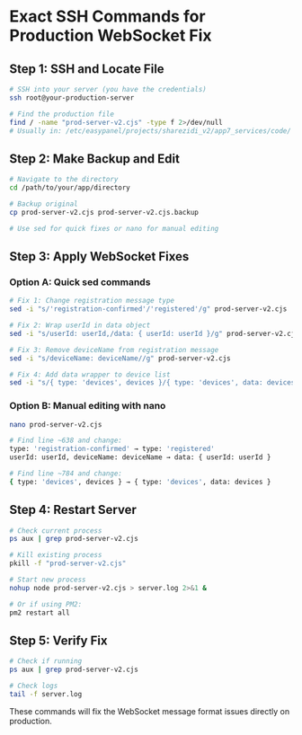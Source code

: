 # Exact SSH Commands for Production WebSocket Fix

## Step 1: SSH and Locate File
```bash
# SSH into your server (you have the credentials)
ssh root@your-production-server

# Find the production file
find / -name "prod-server-v2.cjs" -type f 2>/dev/null
# Usually in: /etc/easypanel/projects/sharezidi_v2/app7_services/code/
```

## Step 2: Make Backup and Edit
```bash
# Navigate to the directory
cd /path/to/your/app/directory

# Backup original
cp prod-server-v2.cjs prod-server-v2.cjs.backup

# Use sed for quick fixes or nano for manual editing
```

## Step 3: Apply WebSocket Fixes

### Option A: Quick sed commands
```bash
# Fix 1: Change registration message type
sed -i "s/'registration-confirmed'/'registered'/g" prod-server-v2.cjs

# Fix 2: Wrap userId in data object  
sed -i "s/userId: userId,/data: { userId: userId }/g" prod-server-v2.cjs

# Fix 3: Remove deviceName from registration message
sed -i "s/deviceName: deviceName//g" prod-server-v2.cjs

# Fix 4: Add data wrapper to device list
sed -i "s/{ type: 'devices', devices }/{ type: 'devices', data: devices }/g" prod-server-v2.cjs
```

### Option B: Manual editing with nano
```bash
nano prod-server-v2.cjs

# Find line ~638 and change:
type: 'registration-confirmed' → type: 'registered'
userId: userId, deviceName: deviceName → data: { userId: userId }

# Find line ~784 and change:
{ type: 'devices', devices } → { type: 'devices', data: devices }
```

## Step 4: Restart Server
```bash
# Check current process
ps aux | grep prod-server-v2.cjs

# Kill existing process
pkill -f "prod-server-v2.cjs"

# Start new process
nohup node prod-server-v2.cjs > server.log 2>&1 &

# Or if using PM2:
pm2 restart all
```

## Step 5: Verify Fix
```bash
# Check if running
ps aux | grep prod-server-v2.cjs

# Check logs
tail -f server.log
```

These commands will fix the WebSocket message format issues directly on production.